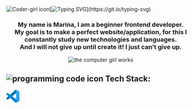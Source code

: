 <img width="45" src="https://img.playbook.com/HnVi4wiOEyaQiO8CJK7i-YOfppJBhX2cUkt9b-EBJLY/Z3M6Ly9wbGF5Ym9v/ay1hc3NldHMtcHVi/bGljLzdhZWY0ODgw/LWMxZDYtNGRjYi1i/ZjRlLWRiYWM2NDJl/YjQ2Mw" alt="Coder-girl icon" />[![Typing SVG](https://readme-typing-svg.demolab.com?font=Garamond+Start+2P&pause=1000&color=D2691E&background=FF8DEA00&center=true&vCenter=true&width=435&height=30&lines=What+'+s+up+,+mates?!)](https://git.io/typing-svg)


<!--
**MarinkaMartynova/MarinkaMartynova** is a ✨ _special_ ✨ repository because its `README.md` (this file) appears on your GitHub profile.

Here are some ideas to get you started:

- 🔭 I’m currently working on ...
- 🌱 I’m currently learning ...
- 👯 I’m looking to collaborate on ...
- 🤔 I’m looking for help with ...
- 💬 Ask me about ...
- 📫 How to reach me: ...
- 😄 Pronouns: ...
- ⚡ Fun fact: ...
    I have already mastered the basics of HTML, CSS and JavaScript, and now I am actively learning React.<br>
-->

  <h3 align="center">
  My name is Marina, I am a beginner frontend developer.<br> 
  My goal is to make a perfect website/application, for this I constantly study new technologies and languages.<br>
    And I will not give up until create it!  I just can’t give up.  
  </h3>

<p align="center">
  <img width="300" src="https://img.playbook.com/TSEsqHOQ_m8Yaraz-hsVWk7C0gxUXq0-NG3apqfnzms/Z3M6Ly9wbGF5Ym9v/ay1hc3NldHMtcHVi/bGljLzU4ZWQyNTM5/LWIzZjItNDMzNy04/ZjhmLTI3MTgyMmVh/N2JkNA" alt="the computer girl works" />  
</p>
  
<p align="left">
  <h2><img width="45" src="https://img.playbook.com/wrZLEISzgaFTQUms-dmarW-mgkTn7mJKneM0OVhx_xk/Z3M6Ly9wbGF5Ym9v/ay1hc3NldHMtcHVi/bGljL2Y5YmQyYWY0/LWJjNTctNGE5NC1h/OTFkLTE1MzBiMWVj/MmNiOA" alt="programming code icon" />
  Tech Stack:</h2>
</p>

  
<p align="left">
<!-- vs code -->
 <a 
    href="https://code.visualstudio.com/" 
    target="_blank" rel="noreferrer"> 
    <img
        src="https://raw.githubusercontent.com/github/explore/80688e429a7d4ef2fca1e82350fe8e3517d3494d/topics/visual-studio-code/visual-studio-code.png"
        alt="VS code" width="35" height="35"
    /> 
 </a>  
</p>
